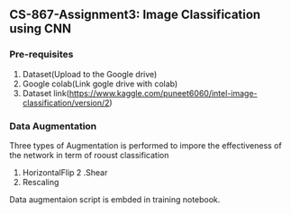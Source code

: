 ## CS-867-Assignment3: Image Classification using CNN
### Pre-requisites
1. Dataset(Upload to the Google drive)
2. Google colab(Link gogle drive with colab)
3. Dataset link(https://www.kaggle.com/puneet6060/intel-image-classification/version/2)


### Data Augmentation

Three types of Augmentation is performed to impore the effectiveness of the network in term of rooust classification
1. HorizontalFlip
2 .Shear
3. Rescaling

Data augmentaion script is embded in training notebook.
